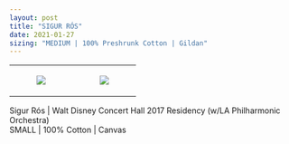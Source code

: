 ```yaml
---
layout: post
title: "SIGUR RÓS"
date: 2021-01-27
sizing: "MEDIUM | 100% Preshrunk Cotton | Gildan"
---
```




<table style="width:100%;"><tr><td style="vertical-align:top;">
      <figure class="tmblr-full" data-orig-height="2048" data-orig-width="1365" data-orig-src="https://concertshirts.netlify.app/shirts/0237/0237-01.jpg"><img src="https://64.media.tumblr.com/4ed0242a2b1707824328c9481482d396/91de5714d094d552-fe/s540x810/0f6a9f49d8794d7d95bcab8c0fa451994de16981.jpg" data-orig-height="2048" data-orig-width="1365" data-orig-src="https://concertshirts.netlify.app/shirts/0237/0237-01.jpg"/></figure></td>
    <td style="vertical-align:top;">
      <figure class="tmblr-full" data-orig-height="2048" data-orig-width="1365" data-orig-src="https://concertshirts.netlify.app/shirts/0237/0237-02.jpg"><img src="https://64.media.tumblr.com/82f2b603ba28af4982d8c54230535cef/91de5714d094d552-56/s540x810/fa6b51da7748779655333032c74f0a317dd3f3b8.jpg" data-orig-height="2048" data-orig-width="1365" data-orig-src="https://concertshirts.netlify.app/shirts/0237/0237-02.jpg"/></figure></td>
  </tr></table><p>
  Sigur Rós | Walt Disney Concert Hall 2017 Residency (w/LA Philharmonic Orchestra)<br/>SMALL | 100% Cotton | Canvas
</p>
